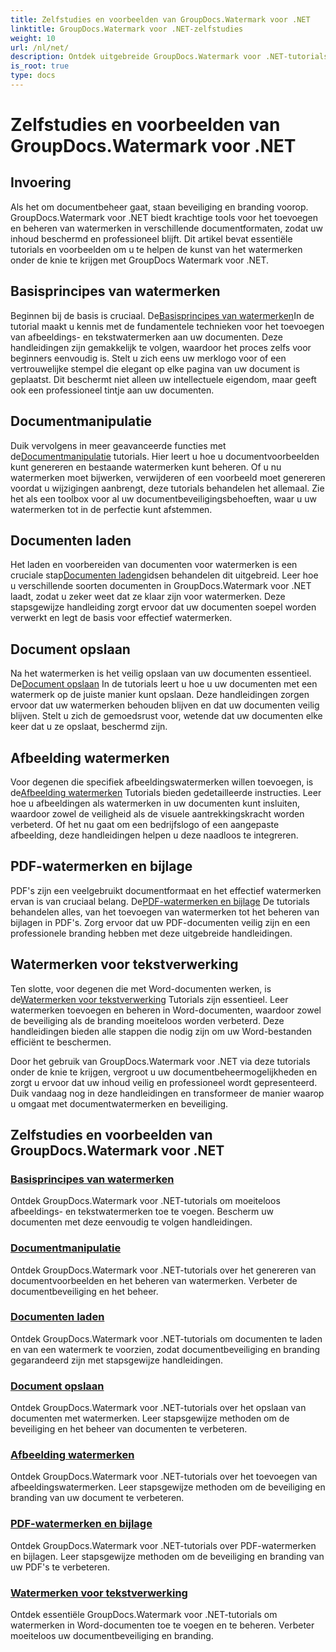 ```yaml
---
title: Zelfstudies en voorbeelden van GroupDocs.Watermark voor .NET
linktitle: GroupDocs.Watermark voor .NET-zelfstudies
weight: 10
url: /nl/net/
description: Ontdek uitgebreide GroupDocs.Watermark voor .NET-tutorials. Leer hoe u watermerken in verschillende documentformaten kunt toevoegen, beheren en beveiligen met stapsgewijze handleidingen.
is_root: true
type: docs
---
```

# Zelfstudies en voorbeelden van GroupDocs.Watermark voor .NET

## Invoering

Als het om documentbeheer gaat, staan beveiliging en branding voorop. GroupDocs.Watermark voor .NET biedt krachtige tools voor het toevoegen en beheren van watermerken in verschillende documentformaten, zodat uw inhoud beschermd en professioneel blijft. Dit artikel bevat essentiële tutorials en voorbeelden om u te helpen de kunst van het watermerken onder de knie te krijgen met GroupDocs Watermark voor .NET.

## Basisprincipes van watermerken

 Beginnen bij de basis is cruciaal. De[Basisprincipes van watermerken](./watermarking-basics/)In de tutorial maakt u kennis met de fundamentele technieken voor het toevoegen van afbeeldings- en tekstwatermerken aan uw documenten. Deze handleidingen zijn gemakkelijk te volgen, waardoor het proces zelfs voor beginners eenvoudig is. Stelt u zich eens uw merklogo voor of een vertrouwelijke stempel die elegant op elke pagina van uw document is geplaatst. Dit beschermt niet alleen uw intellectuele eigendom, maar geeft ook een professioneel tintje aan uw documenten.

## Documentmanipulatie

 Duik vervolgens in meer geavanceerde functies met de[Documentmanipulatie](./document-manipulation/) tutorials. Hier leert u hoe u documentvoorbeelden kunt genereren en bestaande watermerken kunt beheren. Of u nu watermerken moet bijwerken, verwijderen of een voorbeeld moet genereren voordat u wijzigingen aanbrengt, deze tutorials behandelen het allemaal. Zie het als een toolbox voor al uw documentbeveiligingsbehoeften, waar u uw watermerken tot in de perfectie kunt afstemmen.

## Documenten laden

 Het laden en voorbereiden van documenten voor watermerken is een cruciale stap[Documenten laden](./document-loadings/)gidsen behandelen dit uitgebreid. Leer hoe u verschillende soorten documenten in GroupDocs.Watermark voor .NET laadt, zodat u zeker weet dat ze klaar zijn voor watermerken. Deze stapsgewijze handleiding zorgt ervoor dat uw documenten soepel worden verwerkt en legt de basis voor effectief watermerken.

## Document opslaan

 Na het watermerken is het veilig opslaan van uw documenten essentieel. De[Document opslaan](./document-savings/) In de tutorials leert u hoe u uw documenten met een watermerk op de juiste manier kunt opslaan. Deze handleidingen zorgen ervoor dat uw watermerken behouden blijven en dat uw documenten veilig blijven. Stelt u zich de gemoedsrust voor, wetende dat uw documenten elke keer dat u ze opslaat, beschermd zijn.

## Afbeelding watermerken

 Voor degenen die specifiek afbeeldingswatermerken willen toevoegen, is de[Afbeelding watermerken](./image-watermarkings/) Tutorials bieden gedetailleerde instructies. Leer hoe u afbeeldingen als watermerken in uw documenten kunt insluiten, waardoor zowel de veiligheid als de visuele aantrekkingskracht worden verbeterd. Of het nu gaat om een bedrijfslogo of een aangepaste afbeelding, deze handleidingen helpen u deze naadloos te integreren.

## PDF-watermerken en bijlage

PDF's zijn een veelgebruikt documentformaat en het effectief watermerken ervan is van cruciaal belang. De[PDF-watermerken en bijlage](./pdf-watermarking-attachments/) De tutorials behandelen alles, van het toevoegen van watermerken tot het beheren van bijlagen in PDF's. Zorg ervoor dat uw PDF-documenten veilig zijn en een professionele branding hebben met deze uitgebreide handleidingen.

## Watermerken voor tekstverwerking

 Ten slotte, voor degenen die met Word-documenten werken, is de[Watermerken voor tekstverwerking](./word-processing-watermarkings/) Tutorials zijn essentieel. Leer watermerken toevoegen en beheren in Word-documenten, waardoor zowel de beveiliging als de branding moeiteloos worden verbeterd. Deze handleidingen bieden alle stappen die nodig zijn om uw Word-bestanden efficiënt te beschermen.

Door het gebruik van GroupDocs.Watermark voor .NET via deze tutorials onder de knie te krijgen, vergroot u uw documentbeheermogelijkheden en zorgt u ervoor dat uw inhoud veilig en professioneel wordt gepresenteerd. Duik vandaag nog in deze handleidingen en transformeer de manier waarop u omgaat met documentwatermerken en beveiliging.
## Zelfstudies en voorbeelden van GroupDocs.Watermark voor .NET 
### [Basisprincipes van watermerken](./watermarking-basics/)
Ontdek GroupDocs.Watermark voor .NET-tutorials om moeiteloos afbeeldings- en tekstwatermerken toe te voegen. Bescherm uw documenten met deze eenvoudig te volgen handleidingen.
### [Documentmanipulatie](./document-manipulation/)
Ontdek GroupDocs.Watermark voor .NET-tutorials over het genereren van documentvoorbeelden en het beheren van watermerken. Verbeter de documentbeveiliging en het beheer.
### [Documenten laden](./document-loadings/)
Ontdek GroupDocs.Watermark voor .NET-tutorials om documenten te laden en van een watermerk te voorzien, zodat documentbeveiliging en branding gegarandeerd zijn met stapsgewijze handleidingen.
### [Document opslaan](./document-savings/)
Ontdek GroupDocs.Watermark voor .NET-tutorials over het opslaan van documenten met watermerken. Leer stapsgewijze methoden om de beveiliging en het beheer van documenten te verbeteren.
### [Afbeelding watermerken](./image-watermarkings/)
Ontdek GroupDocs.Watermark voor .NET-tutorials over het toevoegen van afbeeldingswatermerken. Leer stapsgewijze methoden om de beveiliging en branding van uw document te verbeteren.
### [PDF-watermerken en bijlage](./pdf-watermarking-attachments/)
Ontdek GroupDocs.Watermark voor .NET-tutorials over PDF-watermerken en bijlagen. Leer stapsgewijze methoden om de beveiliging en branding van uw PDF's te verbeteren.
### [Watermerken voor tekstverwerking](./word-processing-watermarkings/)
Ontdek essentiële GroupDocs.Watermark voor .NET-tutorials om watermerken in Word-documenten toe te voegen en te beheren. Verbeter moeiteloos uw documentbeveiliging en branding.